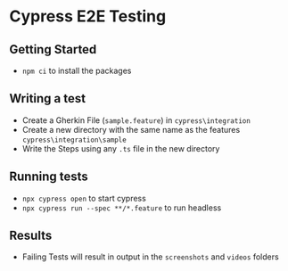 # Cypress E2E Testing

## Getting Started

* `npm ci` to install the packages

## Writing a test

* Create a Gherkin File (`sample.feature`) in `cypress\integration`
* Create a new directory with the same name as the features `cypress\integration\sample`
* Write the Steps using any `.ts` file in the new directory

## Running tests

* `npx cypress open` to start cypress
* `npx cypress run --spec **/*.feature` to run headless

## Results

* Failing Tests will result in output in the `screenshots` and `videos` folders
